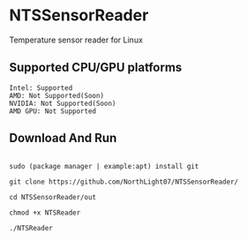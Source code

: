 # NTSSensorReader

Temperature sensor reader for Linux

## Supported CPU/GPU platforms

`Intel: Supported`
<br>
`AMD: Not Supported(Soon)`
<br>
`NVIDIA: Not Supported(Soon)`
<br>
`AMD GPU: Not Supported`


## Download And Run

```

sudo (package manager | example:apt) install git

git clone https://github.com/NorthLight07/NTSSensorReader/

cd NTSSensorReader/out

chmod +x NTSReader

./NTSReader

```

